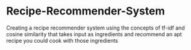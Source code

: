 # Recipe-Recommender-System
Creating a recipe recommender system using the concepts of tf-idf and cosine similarity that takes input as ingredients and recommend an apt recipe you could cook with those ingredients 
